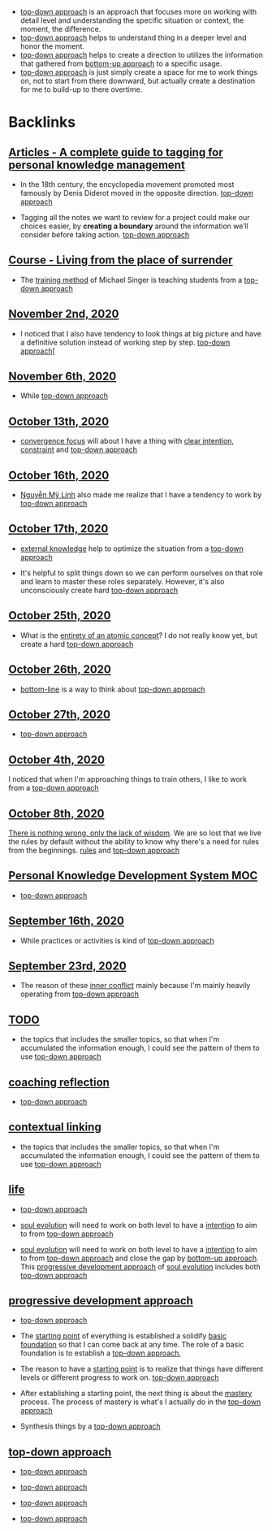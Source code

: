 - [top-down approach](<top-down approach.md>) is an approach that focuses more on working with detail level and understanding the specific situation or context, the moment, the difference.
- [top-down approach](<top-down approach.md>) helps to understand thing in a deeper level and honor the moment.
- [top-down approach](<top-down approach.md>) helps to create a direction to utilizes the information that gathered from [bottom-up approach](<bottom-up approach.md>) to a specific usage.
- [top-down approach](<top-down approach.md>) is just simply create a space for me to work things on, not to start from there downward, but actually create a destination for me to build-up to there overtime.

# Backlinks
## [Articles - A complete guide to tagging for personal knowledge management](<Articles - A complete guide to tagging for personal knowledge management.md>)
- In the 18th century, the encyclopedia movement promoted most famously by Denis Diderot moved in the opposite direction. [top-down approach](<top-down approach.md>)

- Tagging all the notes we want to review for a project could make our choices easier, by **creating a boundary** around the information we’ll consider before taking action. [top-down approach](<top-down approach.md>)

## [Course - Living from the place of surrender](<Course - Living from the place of surrender.md>)
- The [training method](<training method.md>) of Michael Singer is teaching students from a [top-down approach](<top-down approach.md>)

## [November 2nd, 2020](<November 2nd, 2020.md>)
- I noticed that I also have tendency to look things at big picture and have a definitive solution instead of working step by step. [top-down approach](<top-down approach.md>)[

## [November 6th, 2020](<November 6th, 2020.md>)
- While [top-down approach](<top-down approach.md>)

## [October 13th, 2020](<October 13th, 2020.md>)
- [convergence focus](<convergence focus.md>) will about I have a thing with [clear intention](<clear intention.md>), [constraint](<constraint.md>) and [top-down approach](<top-down approach.md>)

## [October 16th, 2020](<October 16th, 2020.md>)
- [Nguyễn Mỹ Linh](<Nguyễn Mỹ Linh.md>) also made me realize that I have a tendency to work by [top-down approach](<top-down approach.md>)

## [October 17th, 2020](<October 17th, 2020.md>)
- [external knowledge](<external knowledge.md>) help to optimize the situation from a [top-down approach](<top-down approach.md>)

- It's helpful to split things down so we can perform ourselves on that role and learn to master these roles separately. However, it's also unconsciously create hard [top-down approach](<top-down approach.md>)

## [October 25th, 2020](<October 25th, 2020.md>)
- What is the [entirety of an atomic concept](<entirety of an atomic concept.md>)? I do not really know yet, but create a hard [top-down approach](<top-down approach.md>)

## [October 26th, 2020](<October 26th, 2020.md>)
- [bottom-line](<bottom-line.md>) is a way to think about [top-down approach](<top-down approach.md>)

## [October 27th, 2020](<October 27th, 2020.md>)
- [top-down approach](<top-down approach.md>)

## [October 4th, 2020](<October 4th, 2020.md>)
I noticed that when I'm approaching things to train others, I like to work from a [top-down approach](<top-down approach.md>)

## [October 8th, 2020](<October 8th, 2020.md>)
[There is nothing wrong, only the lack of wisdom](<There is nothing wrong, only the lack of wisdom.md>). We are so lost that we live the rules by default without the ability to know why there's a need for rules from the beginnings. [rules](<rules.md>) and [top-down approach](<top-down approach.md>)

## [Personal Knowledge Development System MOC](<Personal Knowledge Development System MOC.md>)
- [top-down approach](<top-down approach.md>)

## [September 16th, 2020](<September 16th, 2020.md>)
- While practices or activities is kind of [top-down approach](<top-down approach.md>)

## [September 23rd, 2020](<September 23rd, 2020.md>)
- The reason of these [inner conflict](<inner conflict.md>) mainly because I'm mainly heavily operating from [top-down approach](<top-down approach.md>)

## [TODO](<TODO.md>)
- the topics that includes the smaller topics, so that when I'm accumulated the information enough, I could see the pattern of them to use [top-down approach](<top-down approach.md>)

## [coaching reflection](<coaching reflection.md>)
- [top-down approach](<top-down approach.md>)

## [contextual linking](<contextual linking.md>)
- the topics that includes the smaller topics, so that when I'm accumulated the information enough, I could see the pattern of them to use [top-down approach](<top-down approach.md>)

## [life](<life.md>)
- [top-down approach](<top-down approach.md>)

- [soul evolution](<soul evolution.md>) will need to work on both level to have a [intention](<intention.md>) to aim to from [top-down approach](<top-down approach.md>)

- [soul evolution](<soul evolution.md>) will need to work on both level to have a [intention](<intention.md>) to aim to from [top-down approach](<top-down approach.md>) and close the gap by [bottom-up approach](<bottom-up approach.md>). This [progressive development approach](<progressive development approach.md>) of [soul evolution](<soul evolution.md>) includes both [top-down approach](<top-down approach.md>)

## [progressive development approach](<progressive development approach.md>)
-  [top-down approach](<top-down approach.md>)

- The [starting point](<starting point.md>) of everything is established a solidify [basic foundation](<basic foundation.md>) so that I can come back at any time. The role of a basic foundation is to establish a [top-down approach](<top-down approach.md>),

- The reason to have a [starting point](<starting point.md>) is to realize that things have different levels or different progress to work on. [top-down approach](<top-down approach.md>)

- After establishing a starting point, the next thing is about the [mastery](<mastery.md>) process. The process of mastery is what's I actually do in the [top-down approach](<top-down approach.md>)

- Synthesis things by a [top-down approach](<top-down approach.md>)

## [top-down approach](<top-down approach.md>)
- [top-down approach](<top-down approach.md>)

- [top-down approach](<top-down approach.md>)

- [top-down approach](<top-down approach.md>)

- [top-down approach](<top-down approach.md>)

